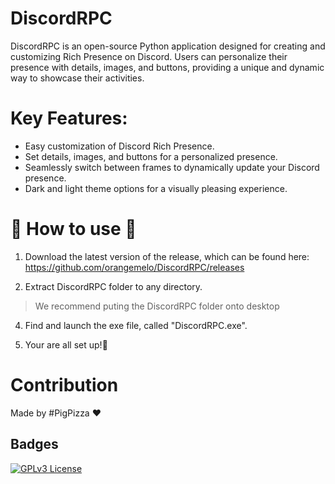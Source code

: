 
# DiscordRPC


DiscordRPC is an open-source Python application designed for creating and customizing Rich Presence on Discord. Users can personalize their presence with details, images, and buttons, providing a unique and dynamic way to showcase their activities.

# Key Features:

- Easy customization of Discord Rich Presence.
- Set details, images, and buttons for a personalized presence.
- Seamlessly switch between frames to dynamically update your Discord presence.
- Dark and light theme options for a visually pleasing experience.
# 🚗 How to use 🚗

1. Download the latest version of the release, which can be found here:
https://github.com/orangemelo/DiscordRPC/releases

2. Extract DiscordRPC folder to any directory.

> We recommend puting the DiscordRPC folder onto desktop

4. Find and launch the exe file, called "DiscordRPC.exe".

5. Your are all set up!🥳

# Contribution

Made by #PigPizza ❤️


## Badges


[![GPLv3 License](https://img.shields.io/badge/License-GPL%20v3-yellow.svg)](https://opensource.org/licenses/)


